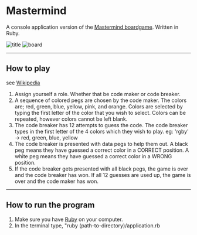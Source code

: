 # Mastermind

A console application version of the [Mastermind boardgame](https://en.wikipedia.org/wiki/Mastermind_(board_game)). Written in Ruby.

![title](http://i.imgur.com/yM7bawe.png)
![board](http://i.imgur.com/7iT9RxE.png)

----
## How to play
see [Wikipedia](https://en.wikipedia.org/wiki/Mastermind_(board_game)#Gameplay_and_rules)

1. Assign yourself a role. Whether that be code maker or code breaker.
2. A sequence of colored pegs are chosen by the code maker. The colors are; red, green, blue, yellow, pink, and orange. Colors are selected by typing the first letter of the color that you wish to select. Colors can be repeated, however colors cannot be left blank.
3. The code breaker has 12 attempts to guess the code. The code breaker types in the first letter of the 4 colors which they wish to play. eg: 'rgby' -> red, green, blue, yellow
4. The code breaker is presented with data pegs to help them out. A black peg means they have guessed a correct color in a CORRECT position. A white peg means they have guessed a correct color in a WRONG position.
5. If the code breaker gets presented with all black pegs, the game is over and the code breaker has won. If all 12 guesses are used up, the game is over and the code maker has won.

----
## How to run the program
1. Make sure you have [Ruby](https://www.ruby-lang.org/en/documentation/installation/) on your computer.
2. In the terminal type, "ruby (path-to-directory)/application.rb
